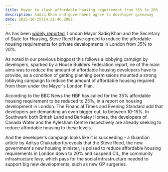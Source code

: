 ```yaml
---
title: Mayor to slash affordable housing requirement from 35% to 20%
description: Sadiq Khan and government agree to developer giveaway
date: 2025-10-25T14:21:46.200Z
---
```

As has been [widely reported](https://www.theguardian.com/society/2025/oct/23/ministers-confirm-plans-to-reduce-londons-affordable-housing-quotas), London Mayor Sadiq Khan and the Secretary of State for Housing, Steve Reed have agreed to reduce the affordable housing requirements for private developments in London from 35% to 20%.

As noted in our previous blogpost this follows a lobbying campign by developers, sparked by a House Builders Federation report, ne of the main aims was to reduce the amount of affordable housing developers have to provide, as a condition of getting planning permissions mounted a strong lobbying campaign to reduce the amount of affordable housing required from them under the Mayor's London Plan.

According to the BBC News the HBF has called for the 35% affordable housing requirement to be reduced to 25%, in a report on housing development in London. The Financial Times and Evening Standard add that developers are demanding an even bigger cut, to between 10-15%. In Southwark both British Land and Berkeley Homes, the developers of Canada Water and the Aylesham Centre respectively are already seeking to reduce affordable housing to these levels.

And the developer's campaign looks like it is succeeding - a Guardian article by Aditya Chakraborttyreveals that the Steve Reed, the new government's new housing minister, is poised to reduce affordable housing requirements in London down to 20% and suspend CIL, the community infrastructure levy, which pays for the social infrastructure needed to support big new developments, such as new GP surgeries.